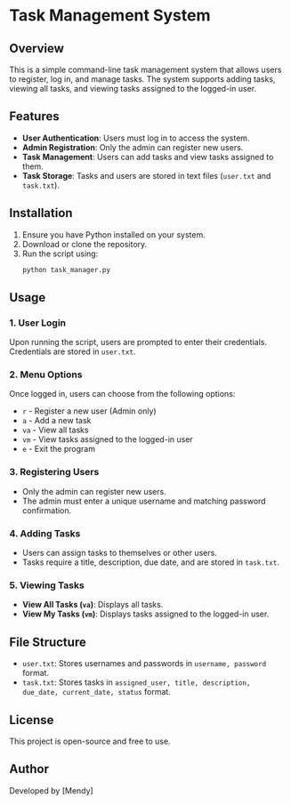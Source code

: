 # Task Management System

## Overview
This is a simple command-line task management system that allows users to register, log in, and manage tasks. The system supports adding tasks, viewing all tasks, and viewing tasks assigned to the logged-in user.

## Features
- **User Authentication**: Users must log in to access the system.
- **Admin Registration**: Only the admin can register new users.
- **Task Management**: Users can add tasks and view tasks assigned to them.
- **Task Storage**: Tasks and users are stored in text files (`user.txt` and `task.txt`).

## Installation
1. Ensure you have Python installed on your system.
2. Download or clone the repository.
3. Run the script using:
   ```sh
   python task_manager.py
   ```

## Usage
### 1. User Login
Upon running the script, users are prompted to enter their credentials. Credentials are stored in `user.txt`.

### 2. Menu Options
Once logged in, users can choose from the following options:
- `r` - Register a new user (Admin only)
- `a` - Add a new task
- `va` - View all tasks
- `vm` - View tasks assigned to the logged-in user
- `e` - Exit the program

### 3. Registering Users
- Only the admin can register new users.
- The admin must enter a unique username and matching password confirmation.

### 4. Adding Tasks
- Users can assign tasks to themselves or other users.
- Tasks require a title, description, due date, and are stored in `task.txt`.

### 5. Viewing Tasks
- **View All Tasks (`va`)**: Displays all tasks.
- **View My Tasks (`vm`)**: Displays tasks assigned to the logged-in user.

## File Structure
- `user.txt`: Stores usernames and passwords in `username, password` format.
- `task.txt`: Stores tasks in `assigned_user, title, description, due_date, current_date, status` format.

## License
This project is open-source and free to use.

## Author
Developed by [Mendy]


